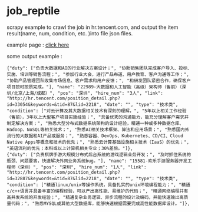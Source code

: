 # job_reptile

scrapy example to crawl the job in hr.tencent.com, and output the item result(name, num, condition, etc. )into file json files.

example page : [click here](http://hr.tencent.com/position.php?keywords=&lid=2218&tid=87&start=60#a)

some output example :

	{"duty": ["负责大数据和AI的行业解决方案设计；", "协助销售团队完成客户导入、投标、实施、培训等销售流程；", "参加行业大会，进行产品布道、用户教育、客户沟通等工作；", "协助产品管理团队收集市场信息、客户需求和用户反馈；", "和研发团队紧密合作，确保客户项目按时按质完成。"], "name": "22989-大数据和人工智能（高级）架构师（售前）（深圳/北京/上海/成都）", "pos": "深圳", "hire_num": "3人", "link": "http://hr.tencent.com/position_detail.php?id=33054&keywords=&tid=87&lid=2218", "date": "", "type": "技术类", "condition": ["对云计算及其大数据相关技术有深刻的理解，", "5年以上相关工作经验（售前），3年以上大型客户项目实施经验；", "具备优秀的沟通能力，能充分理解客户需求并制定解决方案；", "熟悉大型分布式数据系统架构的设计经验，精通一种或多种数据仓库、Hadoop、NoSQL等相关技术；", "熟悉AI相关技术框架、算法和应用场景；", "熟悉国内外流行的大数据和AI产品或服务；", "熟悉容器、DevOps、Kubernetes、CD/CI、Cloud Native Apps等概念和技术的优先；", "熟悉云计算基础设施相关技术（IaaS）的优先；", "英语流利的优先；本科或以上计算机相关专业；30%差旅。"]},
	{"duty": ["负责棋牌手游大规模分布式后台系统的游戏逻辑业务开发；", "及时抓住系统的瓶颈、问题要害，快速解决外网业务系统bug。"], "name": "15581-欢乐手游服务器开发工程师（深圳）", "pos": "深圳", "hire_num": "1人", "link": "http://hr.tencent.com/position_detail.php?id=32887&keywords=&tid=87&lid=2218", "date": "", "type": "技术类", "condition": ["精通linux/unix等操作系统，具备扎实的unix环境编程能力；", "精通c/c++语言并具备丰富的编程经验，可以产出高性能、易维护的代码；", "精通网络编程并有高并发系统的开发经验；", "精通复杂业务逻辑、异步流程的设计及编码，并能快速输出高质量代码；", "熟悉MYSQL或其他大型数据库，能够快速根据需要完成高性能数据库设计。"]},